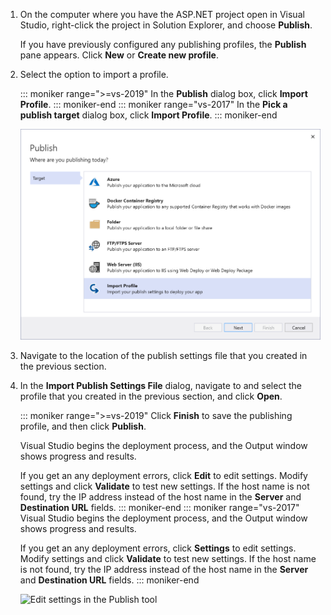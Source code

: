 
1. On the computer where you have the ASP.NET project open in Visual Studio, right-click the project in Solution Explorer, and choose **Publish**.

   If you have previously configured any publishing profiles, the **Publish** pane appears. Click **New** or **Create new profile**.

1. Select the option to import a profile.

   ::: moniker range=">=vs-2019"
   In the **Publish** dialog box, click **Import Profile**.
   ::: moniker-end
   ::: moniker range="vs-2017"
   In the **Pick a publish target** dialog box, click **Import Profile**.
   ::: moniker-end

   ![Choose Publish](../../deployment/media/tutorial-publish-tool-import-profile.png)

1. Navigate to the location of the publish settings file that you created in the previous section.

1. In the **Import Publish Settings File** dialog, navigate to and select the profile that you created in the previous section, and click **Open**.

   ::: moniker range=">=vs-2019"
   Click **Finish** to save the publishing profile, and then click **Publish**.

   Visual Studio begins the deployment process, and the Output window shows progress and results.

   If you get an any deployment errors, click **Edit** to edit settings. Modify settings and click **Validate** to test new settings. If the host name is not found, try the IP address instead of the host name in the **Server** and **Destination URL** fields.
   ::: moniker-end
   ::: moniker range="vs-2017"
   Visual Studio begins the deployment process, and the Output window shows progress and results.

   If you get an any deployment errors, click **Settings** to edit settings. Modify settings and click **Validate** to test new settings. If the host name is not found, try the IP address instead of the host name in the **Server** and **Destination URL** fields.
   ::: moniker-end

   ![Edit settings in the Publish tool](../../deployment/media/tutorial-configure-publish-settings-in-tool.png)
